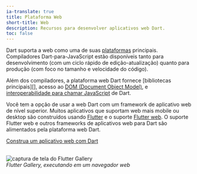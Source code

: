 ```yaml
---
ia-translate: true
title: Plataforma Web
short-title: Web
description: Recursos para desenvolver aplicativos web Dart.
toc: false
---
```


Dart suporta a web como uma de suas [plataformas](/overview#platform) principais.
Compiladores Dart-para-JavaScript estão disponíveis tanto para desenvolvimento
(com um ciclo rápido de edição-atualização)
quanto para produção
(com foco no tamanho e velocidade do código).

Além dos compiladores,
a plataforma web Dart fornece [bibliotecas principais][],
acesso ao [DOM (Document Object Model)][DOM],
e [interoperabilidade para chamar JavaScript][interop] de Dart.

Você tem a opção de usar a web Dart com um framework de aplicativo web de nível superior.
Muitos aplicativos que suportam web mais mobile ou desktop são construídos
usando [Flutter][] e o suporte [Flutter web][].
O suporte Flutter web
e outros frameworks de aplicativos web para Dart são alimentados pela plataforma web Dart.

<p class="text-center">
  <a href="/web/get-started" class="btn btn-primary btn-lg">Construa um aplicativo web com Dart</a>
</p>

<p class="text-center">
  <br>
  <img
    src="/assets/img/flutter-gallery.jpg"
    alt="captura de tela do Flutter Gallery">
  <br>
  <em>Flutter Gallery, executando em um navegador web</em>
</p>

[core libraries]: /libraries#web-platform-libraries
[DOM]: /web/get-started
[Flutter]: {{site.flutter}}
[Flutter web]: {{site.flutter}}/web
[interop]: /interop/js-interop